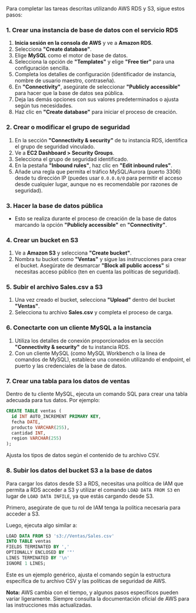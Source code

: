 Para completar las tareas descritas utilizando AWS RDS y S3, sigue estos pasos:

### 1. Crear una instancia de base de datos con el servicio RDS

1. **Inicia sesión en la consola de AWS** y ve a **Amazon RDS**.
2. Selecciona **"Create database"**.
3. Elige **MySQL** como el motor de base de datos.
4. Selecciona la opción de **"Templates"** y elige **"Free tier"** para una configuración sencilla.
5. Completa los detalles de configuración (identificador de instancia, nombre de usuario maestro, contraseña).
6. En **"Connectivity"**, asegúrate de seleccionar **"Publicly accessible"** para hacer que la base de datos sea pública.
7. Deja las demás opciones con sus valores predeterminados o ajusta según tus necesidades.
8. Haz clic en **"Create database"** para iniciar el proceso de creación.

### 2. Crear o modificar el grupo de seguridad

1. En la sección **"Connectivity & security"** de tu instancia RDS, identifica el grupo de seguridad vinculado.
2. Ve a **EC2 Dashboard > Security Groups**.
3. Selecciona el grupo de seguridad identificado.
4. En la pestaña **"Inbound rules"**, haz clic en **"Edit inbound rules"**.
5. Añade una regla que permita el tráfico MySQL/Aurora (puerto 3306) desde tu dirección IP (puedes usar `0.0.0.0/0` para permitir el acceso desde cualquier lugar, aunque no es recomendable por razones de seguridad).

### 3. Hacer la base de datos pública

- Esto se realiza durante el proceso de creación de la base de datos marcando la opción **"Publicly accessible"** en **"Connectivity"**.

### 4. Crear un bucket en S3

1. Ve a **Amazon S3** y selecciona **"Create bucket"**.
2. Nombra tu bucket como **"Ventas"** y sigue las instrucciones para crear el bucket. Asegúrate de desmarcar **"Block all public access"** si necesitas acceso público (ten en cuenta las políticas de seguridad).

### 5. Subir el archivo Sales.csv a S3

1. Una vez creado el bucket, selecciona **"Upload"** dentro del bucket **"Ventas"**.
2. Selecciona tu archivo **Sales.csv** y completa el proceso de carga.

### 6. Conectarte con un cliente MySQL a la instancia

1. Utiliza los detalles de conexión proporcionados en la sección **"Connectivity & security"** de tu instancia RDS.
2. Con un cliente MySQL (como MySQL Workbench o la línea de comandos de MySQL), establece una conexión utilizando el endpoint, el puerto y las credenciales de la base de datos.

### 7. Crear una tabla para los datos de ventas

Dentro de tu cliente MySQL, ejecuta un comando SQL para crear una tabla adecuada para tus datos. Por ejemplo:

```sql
CREATE TABLE ventas (
  id INT AUTO_INCREMENT PRIMARY KEY,
  fecha DATE,
  producto VARCHAR(255),
  cantidad INT,
  region VARCHAR(255)
);
```

Ajusta los tipos de datos según el contenido de tu archivo CSV.

### 8. Subir los datos del bucket S3 a la base de datos

Para cargar los datos desde S3 a RDS, necesitas una política de IAM que permita a RDS acceder a S3 y utilizar el comando `LOAD DATA FROM S3` en lugar de `LOAD DATA INFILE`, ya que estás cargando desde S3.

Primero, asegúrate de que tu rol de IAM tenga la política necesaria para acceder a S3.

Luego, ejecuta algo similar a:

```sql
LOAD DATA FROM S3 's3://Ventas/Sales.csv'
INTO TABLE ventas
FIELDS TERMINATED BY ','
OPTIONALLY ENCLOSED BY '"'
LINES TERMINATED BY '\n'
IGNORE 1 LINES;
```

Este es un ejemplo genérico, ajusta el comando según la estructura específica de tu archivo CSV y las políticas de seguridad de AWS.

**Nota:** AWS cambia con el tiempo, y algunos pasos específicos pueden variar ligeramente. Siempre consulta la documentación oficial de AWS para las instrucciones más actualizadas.